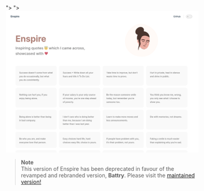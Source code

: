 <picture>
  <source media="(prefers-color-scheme: dark)" srcset="/snapshot.png">">
  <source media="(prefers-color-scheme: light)" srcset="/snapshot.png">">
  <img alt="Snapshot" src="/snapshot.png">
</picture>

> **Note**<br> This version of Enspire has been deprecated in favour of the revamped and rebranded version, **Battry**. Please visit the [maintained version!](https://github.com/VedxP/battry)
